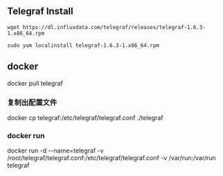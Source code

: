 ## Telegraf Install

```
wget https://dl.influxdata.com/telegraf/releases/telegraf-1.6.3-1.x86_64.rpm

sudo yum localinstall telegraf-1.6.3-1.x86_64.rpm
```

## docker

docker pull telegraf

### 复制出配置文件

docker cp telegraf:/etc/telegraf/telegraf.conf ./telegraf

### docker run

docker run -d --name=telegraf -v /root/telegraf/telegraf.conf:/etc/telegraf/telegraf.conf -v /var/run:/var/run telegraf
